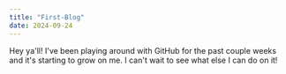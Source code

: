 ```yaml
---
title: "First-Blog"
date: 2024-09-24
---
```

Hey ya'll! I've been playing around with GitHub for the past couple weeks and it's starting
to grow on me. I can't wait to see what else I can do on it!

